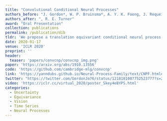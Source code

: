 ```yaml
---
title: "Convolutional Conditional Neural Processes"
authors_before: "J. Gordon*, W. P. Bruinsma*, A. Y. K. Foong, J. Requeima,"
authors_after: ", R. E. Turner"
award: "Oral Presentation"
collection: publications
permalink: /publication/dib
tldr: 'We propose a translation equivariant conditional neural process.'
date: 2020-01-17
venue: 'ICLR 2020'
preprint: ''
header: 
  teaser: 'papers/convcnp/convcnp_img.png'
paper: 'https://arxiv.org/abs/1910.13556'
code: 'https://github.com/cambridge-mlg/convcnp' 
link: 'https://yanndubs.github.io/Neural-Process-Family/text/CNPF.html#convolutional-conditional-neural-process-convcnp'
twitter: "https://twitter.com/GordonJo76/status/1218181087752523777?s=20&t=IWsl3Bgn8Gqmp_hITqpqug"
video: 'https://iclr.cc/virtual_2020/poster_Skey4eBYPS.html'
categories:
  - Uncertainty
  - Equivariance
  - Vision
  - Time Series
  - Neural Processes
---
```

